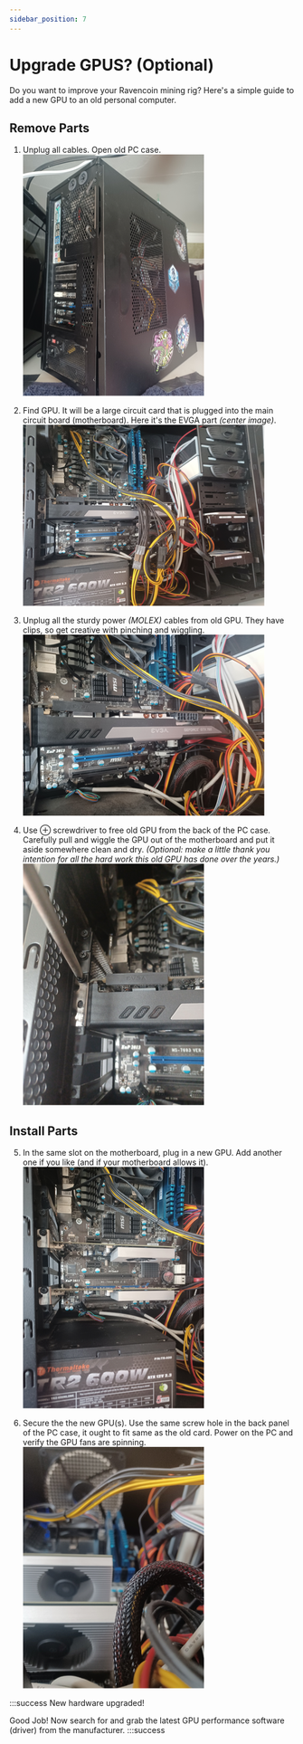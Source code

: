 ```yaml
---
sidebar_position: 7
---
```


# Upgrade GPUS? (Optional)

Do you want to improve your Ravencoin mining rig? Here's a simple guide to add a new GPU to an old personal computer.

## Remove Parts

1. Unplug all cables. Open old PC case.
![](../../static/img/a.png)

2. Find GPU. It will be a large circuit card that is plugged into the main circuit board (motherboard). Here it's the EVGA part *(center image)*.
![](../../static/img/b.png)

3. Unplug all the sturdy power *(MOLEX)* cables from old GPU. They have clips, so get creative with pinching and wiggling.
![](../../static/img/c.png)

4. Use ⊕ screwdriver to free old GPU from the back of the PC case. Carefully pull and wiggle the GPU out of the motherboard and put it aside somewhere clean and dry. *(Optional: make a little thank you intention for all the hard work this old GPU has done over the years.)*
![](../../static/img/d.png)

## Install Parts

5. In the same slot on the motherboard, plug in a new GPU. Add another one if you like (and if your motherboard allows it).
![](../../static/img/e.png)

6. Secure the the new GPU(s). Use the same screw hole in the back panel of the PC case, it ought to fit same as the old card. Power on the PC and verify the GPU fans are spinning.
![](../../static/img/f.png)



:::success
New hardware upgraded!

Good Job! Now search for and grab the latest GPU performance software (driver) from the manufacturer.
:::success